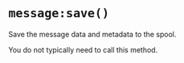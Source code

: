 # `message:save()`

Save the message data and metadata to the spool.

You do not typically need to call this method.
